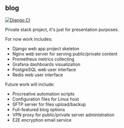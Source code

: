 ## blog
[![Django CI](https://github.com/noctdruid/blog/actions/workflows/django-ci.yml/badge.svg)](https://github.com/noctdruid/blog/actions/workflows/django-ci.yml)

Private stack project, it's just for presentation purposes.

For now work includes:
- Django web app project skeleton
- Nginx web server for serving public/private content
- Prometheus metrics collecting
- Grafana dashboards visualization
- PostgreSQL web user interface
- Redis web user interface

Future work will include:
- Procreative automation scripts
- Configuration files for Linux host
- SFTP server for files upload/backup
- Full-featured blog options
- VPN proxy for public/private server administration
- E2E encryption email service
